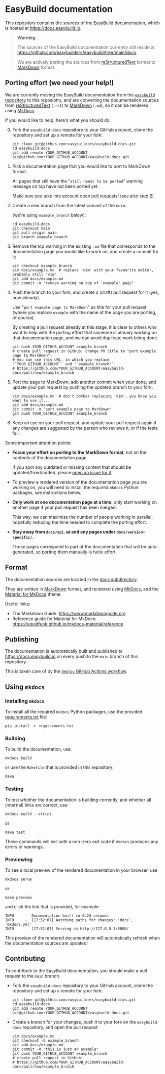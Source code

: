 # EasyBuild documentation

This repository contains the *sources* of the EasyBuild documentation, which is hosted at https://docs.easybuild.io.

> **Warning**
> 
> The sources of the EasyBuild documentation currently still reside at https://github.com/easybuilders/easybuild/tree/main/docs.
>
> We are actively porting the sources from [reStructuredText](https://en.wikipedia.org/wiki/ReStructuredText) format
> to [MarkDown](https://daringfireball.net/projects/markdown) format.

## Porting effort (we need your help!)

We are currently moving the EasyBuild documentation from the [``easybuild`` repository](https://github.com/easybuilders/easybuild)
to this reposiotry, and are converting the documentation sources from [reStructuredText](https://en.wikipedia.org/wiki/ReStructuredText) (``.rst``)
to [MarkDown](https://daringfireball.net/projects/markdown) (``.md``), so it can be rendered using [MkDocs](https://mkdocs.org).

If you would like to help, here's what you should do:

0) Fork the ``easybuild-docs`` repository to your GitHub account, clone the repository and set up a remote for your fork:

   ```shell
   git clone git@github.com:easybuilders/easybuild-docs.git
   cd easybuild-docs
   git add remote YOUR_GITHUB_ACCOUNT git@github.com:YOUR_GITHUB_ACCOUNT/easybuild-docs.git
   ```

1) Pick a documentation page that you would like to port to MarkDown format.

   All pages that still have the "`still needs to be ported`" warning message on top have not been ported yet.
   
   Make sure you take into account [open pull requests](https://github.com/easybuilders/easybuild-docs/pulls)! (see also step 2)
   
2) Create a new branch from the latest commit of the `main`.

   (we're using `example_branch` below):

   ```shell
   cd easybuild-docs
   git checkout main
   git pull origin main
   git branch example_branch
   ```
   
3) Remove the top warning in the existing `.md` file that corresponds to the documentation page you would like to work on, and create a commit for it:

   ```shell
   git checkout example_branch
   vim docs/example.md  # replace 'vim' with your favourite editor, probably still 'vim'
   git add docs/example.md
   git commit -m "remove warning on top of 'example' page"
   ```

4) Push the branch to your fork, and create a (draft) pull request for it (yes, now already).

   Use "`port example page to MarkDown`" as title for your pull request
   (where you replace `example` with the name of the page you are porting, of course).

   By creating a pull request already at this stage, it is clear to others who want to help with the porting effort
   that someone is already working on that documentation page, and we can avoid duplicate work being done.
   
   ```shell
   git push YOUR_GITHUB_ACCOUNT example_branch
   # create pull request in GitHub, change PR title to "port example page to MarkDown";
   # you can use this URL, in which you replace '`YOUR_GITHUB_ACCOUNT`' and '`example_branch'`:
   # https://github.com/YOUR_GITHUB_ACCOUNT/easybuild-docs/pull/new/example_branch
   ```

5) Port the page to MarkDown, add another commit when your done, and update your pull request by pushing the updated branch to your fork.

   ```shell
   vim docs/example.md  # don't bother replacing 'vim', you know you want to use it...
   git add docs/example.md
   git commit -m "port example page to MarkDown"
   git push YOUR_GITHUB_ACCOUNT example_branch
   ```
   
6) Keep an eye on your pull request, and update your pull request again if any changes are suggested by the person who reviews it,
   or if the tests fail.

Some important attention points:

- **Focus your effort on *porting* to the MarkDown format**, not on the contents of the documentation page.

  If you spot any outdated or missing content that should be updated/fixed/added, please [open an issue for it](https://github.com/easybuilders/easybuild-docs/issues).

- To preview a rendered version of the documentation page you are working on, you will need to install the required `mkdocs` Python packages,
  see instructions below.

- **Only work at one documentation page at a time**: only start working on another page if your pull request has been merged.

  This way, we can maximize the number of people working in parallel, hopefully reducing the time needed to complete the porting effort.
  
- **Stay away from `docs/api.md` and any pages under `docs/version-specific/`.**

  Those pages correspond to part of the documentation that will be auto-generated, so porting them manually is futile effort.
  

## Format

The documentation sources are located in the [docs subdirectory](https://github.com/easybuilders/easybuild-docs/tree/main/docs).

They are written in [MarkDown](https://daringfireball.net/projects/markdown) format, and rendered using [MkDocs](https://www.mkdocs.org),
and the [Material for MkDocs](https://squidfunk.github.io/mkdocs-material) theme.

Useful links:

- The Markdown Guide: <https://www.markdownguide.org>
- Reference guide for Material for MkDocs: <https://squidfunk.github.io/mkdocs-material/reference>

## Publishing

The documentation is automatically built and published to https://docs.easybuild.io on every push to the `main` branch of this repository.

This is taken care of by the [`deploy` GitHub Actions workflow](https://github.com/easybuilders/easybuild-docs/tree/main/.github/workflows/deploy.yml).

## Using `mkdocs`

### Installing `mkdocs`

To install all the required `mkdocs` Python packages, use the provided [requirements.txt](https://github.com/easybuilders/easybuild-docs/tree/main/requirements.txt) file:

```
pip install -r requirements.txt
```

### Building

To build the documentation, use:

```
mkdocs build
```

or use the `Makefile` that is provided in this repository:

```
make
```

### Testing

To test whether the documentation is building correctly, and whether all (internal) links are correct, use:

```
mkdocs build --strict
```

or

```
make test
```

These commands will exit with a non-zero exit code if `mkdocs` produces any errors or warnings.

### Previewing

To see a local preview of the rendered documentation in your browser, use

```
mkdocs serve
```

or

```
make preview
```

and click the link that is provided, for example:

```
INFO     -  Documentation built in 0.24 seconds
INFO     -  [17:52:07] Watching paths for changes: 'docs', 'mkdocs.yml'
INFO     -  [17:52:07] Serving on http://127.0.0.1:8000/
```

This preview of the rendered documentation will automatically refresh when the documentation sources are updated!


## Contributing

To contribute to the EasyBuild documentation, you should make a pull request to the `main` branch.

- Fork the ``easybuild-docs`` repository to your GitHub account, clone the repository and set up a remote for your fork:

   ```shell
   git clone git@github.com:easybuilders/easybuild-docs.git
   cd easybuild-docs
   git add remote YOUR_GITHUB_ACCOUNT git@github.com:YOUR_GITHUB_ACCOUNT/easybuild-docs.git
   ```

- Create a branch for your changes, push it to your fork on the ``easybuild-docs`` repository, and open the pull request:

  ```shell
  vim docs/example.md
  git checkout -b example_branch
  git add docs/example.md
  git commit -m "this is just an example"
  git push YOUR_GITHUB_ACCOUNT example_branch
  # create pull request in GitHub:
  # https://github.com/YOUR_GITHUB_ACCOUNT/easybuild-docs/pull/new/example_branch
  ```
